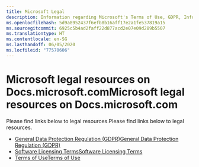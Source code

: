 ```yaml
---
title: Microsoft Legal
description: Information regarding Microsoft's Terms of Use, GDPR, Information Protection, Software Licensing Terms etc.
ms.openlocfilehash: 5d9a8952437f6efb8b16aff17e2a1fe537819a15
ms.sourcegitcommit: 6925c5b4ad2faff22d877acd2e07e09d289b5507
ms.translationtype: HT
ms.contentlocale: en-SG
ms.lasthandoff: 06/05/2020
ms.locfileid: "77570606"
---
```

# <a name="microsoft-legal-resources-on-docsmicrosoftcom"></a><span data-ttu-id="dabac-103">Microsoft legal resources on Docs.microsoft.com</span><span class="sxs-lookup"><span data-stu-id="dabac-103">Microsoft legal resources on Docs.microsoft.com</span></span>

<span data-ttu-id="dabac-104">Please find links below to legal resources.</span><span class="sxs-lookup"><span data-stu-id="dabac-104">Please find links below to legal resources.</span></span> 

- [<span data-ttu-id="dabac-105">General Data Protection Regulation (GDPR)</span><span class="sxs-lookup"><span data-stu-id="dabac-105">General Data Protection Regulation (GDPR)</span></span>](/legal/gdpr)
- [<span data-ttu-id="dabac-106">Software Licensing Terms</span><span class="sxs-lookup"><span data-stu-id="dabac-106">Software Licensing Terms</span></span>](information-protection/software-license-terms)
- [<span data-ttu-id="dabac-107">Terms of Use</span><span class="sxs-lookup"><span data-stu-id="dabac-107">Terms of Use</span></span>](/legal/termsofuse)
